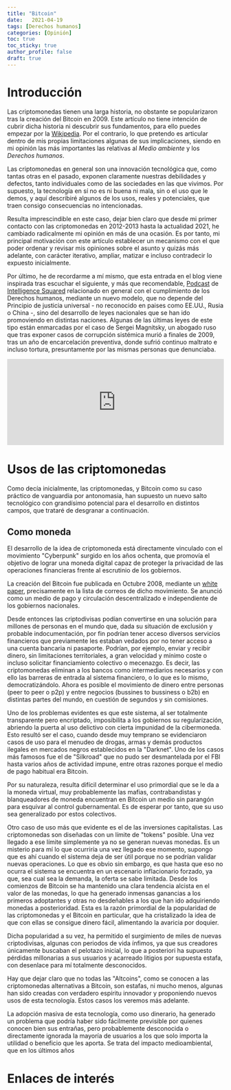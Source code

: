 ```yaml
---
title: "Bitcoin"
date:   2021-04-19
tags: [Derechos humanos]
categories: [Opinión]
toc: true
toc_sticky: true
author_profile: false
draft: true
---
```

# Introducción
Las criptomonedas tienen una larga historia, no obstante se popularizaron tras la creación del Bitcoin en 2009. Este artículo no tiene intención de cubrir dicha historia ni descubrir sus fundamentos, para ello puedes empezar por la [Wikipedia](https://es.wikipedia.org/wiki/Criptomoneda). Por el contrario, lo que pretendo es articular dentro de mis propias limitaciones algunas de sus implicaciones, siendo en mi opinión las más importantes las relativas al *Medio ambiente* y los *Derechos humanos*.

Las criptomonedas en general son una innovación tecnológica que, como tantas otras en el pasado, exponen claramente nuestras debilidades y defectos, tanto individuales como de las sociedades en las que vivimos. Por supuesto, la tecnología en sí no es ni buena ni mala, sin
o el uso que le demos, y aquí describiré algunos de los usos, reales y potenciales, que traen consigo consecuencias no intencionadas.

Resulta imprescindible en este caso, dejar bien claro que desde mi primer contacto con las criptomonedas en 2012-2013 hasta la actualidad 2021, he cambiado radicalmente mi opinión en más de una ocasión. Es por tanto, mi principal motivación con este artículo establecer un mecanismo con el que poder ordenar y revisar mis opiniones sobre el asunto y quizás más adelante, con carácter iterativo, ampliar, matizar e incluso contradecir lo expuesto inicialmente.

Por último, he de recordarme a mí mismo, que esta entrada en el blog viene inspirada tras escuchar el siguiente, y más que recomendable, [Podcast](https://www.ivoox.com/podcast-intelligence-squared_sq_f1130665_1.html) de [Intelligence Squared](https://www.intelligencesquared.com/) relacionado en general con el cumplimiento de los Derechos humanos, mediante un nuevo modelo, que no depende del Principio de justicia universal - no reconocido en paises como EE.UU., Rusia o China -, sino del desarrollo de leyes nacionales que se han ido promoviendo en distintas naciones. Algunas de las últimas leyes de este tipo están enmarcadas por el caso de Sergei Magnitsky, un abogado ruso que tras exponer casos de corrupción sistémica murió a finales de 2009, tras un año de encarcelación preventiva, donde sufrió continuo maltrato e incluso tortura, presuntamente por las mismas personas que denunciaba.

<iframe id='audio_68577406' frameborder='0' allowfullscreen='' scrolling='no' height='200' style='width:100%;' src='https://www.ivoox.com/player_ej_68577406_6_1.html'></iframe>

# Usos de las criptomonedas
Como decía inicialmente, las criptomonedas, y Bitcoin como su caso práctico de vanguardia por antonomasia, han supuesto un nuevo salto tecnológico con grandísimo potencial para el desarrollo en distintos campos, que trataré de desgranar a continuación. 

## Como moneda
El desarrollo de la idea de criptomoneda está directamente vinculado con el movimiento "Cyberpunk" surgido en los años ochenta, que promovía el objetivo de lograr una moneda digital capaz de proteger la privacidad de las operaciones financieras frente al escrutinio de los gobiernos.

La creación del Bitcoin fue publicada en Octubre 2008, mediante un [white paper](https://bitcoin.org/es/bitcoin-documento), precisamente en la lista de correos de dicho movimiento. Se anunció como un medio de pago y circulación descentralizado e independiente de los gobiernos nacionales.

Desde entonces las criptodivisas podían convertirse en una solución para millones de personas en el mundo que, dada su situación de exclusión y probable indocumentación, por fin podrían tener acceso diversos servicios financieros que previamente les estaban vedados por no tener acceso a una cuenta bancaria ni pasaporte. Podrían, por ejemplo, enviar y recibir dinero, sin limitaciones territoriales, a gran velocidad y mínimo coste o incluso solicitar financiamiento colectivo o mecenazgo.  Es decir, las criptomonedas eliminan a los bancos como intermediarios necesarios y con ello las barreras de entrada al sistema financiero, o lo que es lo mismo, democratizándolo. Ahora es posible el movimiento de dinero entre personas (peer to peer o p2p) y entre negocios (bussines to bussiness o b2b) en distintas partes del mundo, en cuestión de segundos y sin comisiones.

Uno de los problemas evidentes es que este sistema, al ser totalmente transparente pero encriptado, imposibilita a los gobiernos su regularización, abriendo la puerta al uso delictivo con cierta impunidad de la cibermoneda. Esto resultó ser el caso, cuando desde muy temprano se evidenciaron casos de uso para el menudeo de drogas, armas y demás productos ilegales en mercados negros establecidos en la "Darknet". Uno de los casos más famosos fue el de "Silkroad" que no pudo ser desmantelada por el FBI hasta varios años de actividad impune, entre otras razones porque el medio de pago habitual era Bitcoin.

Por su naturaleza, resulta difícil determinar el uso primordial que se le da a la moneda virtual, muy probablemente las mafias, contrabandistas y blanqueadores de moneda encuentran en Bitcoin un medio sin parangón para esquivar al control gubernamental. Es de esperar por tanto, que su uso sea generalizado por estos colectivos.

Otro caso de uso más que evidente es el de las inversiones capitalistas. Las criptomonedas son diseñadas con un límite de "tokens" posible. Una vez llegado a ese límite simplemente ya no se generan nuevas monedas. Es un misterio para mí lo que ocurriría una vez llegado ese momento, supongo que es ahí cuando el sistema deja de ser útil porque no se podrían validar nuevas operaciones. Lo que es obvio sin embargo, es que hasta que eso no ocurra el sistema se encuentra en un escenario inflacionario forzado, ya que, sea cual sea la demanda, la oferta se sabe limitada. Desde los comienzos de Bitcoin se ha mantenido una clara tendencia alcista en el valor de las monedas, lo que ha generado inmensas ganancias a los primeros adoptantes y otras no desdeñables a los que han ido adquiriendo monedas a posterioridad. Esta es la razón primordial de la popularidad de las criptomonedas y el Bitcoin en particular, que ha cristalizado la idea de que con ellas se consigue dinero fácil, alimentando la avaricia por doquier.

Dicha popularidad a su vez, ha permitido el surgimiento de miles de nuevas criptodivisas, algunas con periodos de vida ínfimos, ya que sus creadores únicamente buscaban el pelotazo inicial, lo que a posteriori ha supuesto pérdidas millonarias a sus usuarios y acarreado litigios por supuesta estafa, con desenlace para mí totalmente desconocidos.

Hay que dejar claro que no todas las "Altcoins", como se conocen a las criptomonedas alternativas a Bitcoin, son estafas, ni mucho menos, algunas han sido creadas con verdadero espíritu innovador y proponiendo nuevos usos de esta tecnología. Estos casos los veremos más adelante.

La adopción masiva de esta tecnología, como uso dinerario, ha generado un problema que podría haber sido fácilmente previsible por quienes conocen bien sus entrañas, pero probablemente desconocida o directamente ignorada la mayoría de usuarios a los que solo importa la utilidad o beneficio que les aporta. Se trata del impacto medioambiental, que en los últimos años 


# Enlaces de interés

[^3]: [Amnistía Internacional: Police and Human Rights Resources](https://policehumanrightsresources.org/)

 
 
<!--stackedit_data:
eyJoaXN0b3J5IjpbOTYxOTIyMTk5LDk2ODUzMDIwOSwxMDY1MT
k5MjUsLTE2MTEzMzI3NzMsLTEwNzM0MjY5MDAsLTIwMzc4NDQ0
NTFdfQ==
-->